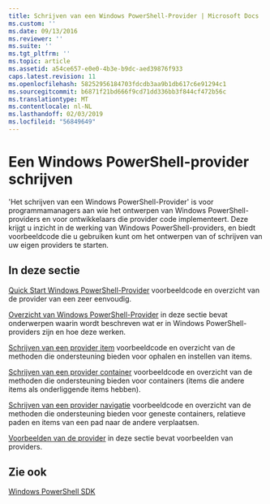 ```yaml
---
title: Schrijven van een Windows PowerShell-Provider | Microsoft Docs
ms.custom: ''
ms.date: 09/13/2016
ms.reviewer: ''
ms.suite: ''
ms.tgt_pltfrm: ''
ms.topic: article
ms.assetid: a54ce657-e0e0-4b3e-b9dc-aed39876f933
caps.latest.revision: 11
ms.openlocfilehash: 58252956184703fdcdb3aa9b1db617c6e91294c1
ms.sourcegitcommit: b6871f21bd666f9cd71dd336bb3f844cf472b56c
ms.translationtype: MT
ms.contentlocale: nl-NL
ms.lasthandoff: 02/03/2019
ms.locfileid: "56849649"
---
```

# <a name="writing-a-windows-powershell-provider"></a>Een Windows PowerShell-provider schrijven

'Het schrijven van een Windows PowerShell-Provider' is voor programmamanagers aan wie het ontwerpen van Windows PowerShell-providers en voor ontwikkelaars die provider code implementeert. Deze krijgt u inzicht in de werking van Windows PowerShell-providers, en biedt voorbeeldcode die u gebruiken kunt om het ontwerpen van of schrijven van uw eigen providers te starten.

## <a name="in-this-section"></a>In deze sectie

[Quick Start Windows PowerShell-Provider](./windows-powershell-provider-quickstart.md) voorbeeldcode en overzicht van de provider van een zeer eenvoudig.

[Overzicht van Windows PowerShell-Provider](./windows-powershell-provider-overview.md) in deze sectie bevat onderwerpen waarin wordt beschreven wat er in Windows PowerShell-providers zijn en hoe deze werken.

[Schrijven van een provider item](./writing-an-item-provider.md) voorbeeldcode en overzicht van de methoden die ondersteuning bieden voor ophalen en instellen van items.

[Schrijven van een provider container](./writing-a-container-provider.md) voorbeeldcode en overzicht van de methoden die ondersteuning bieden voor containers (items die andere items als onderliggende items hebben).

[Schrijven van een provider navigatie](./writing-a-navigation-provider.md) voorbeeldcode en overzicht van de methoden die ondersteuning bieden voor geneste containers, relatieve paden en items van een pad naar de andere verplaatsen.

[Voorbeelden van de provider](./provider-samples.md) in deze sectie bevat voorbeelden van providers.

## <a name="see-also"></a>Zie ook

[Windows PowerShell SDK](../windows-powershell-reference.md)